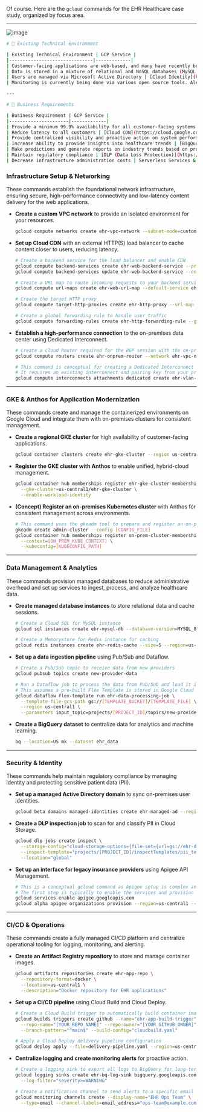 Of course. Here are the `gcloud` commands for the EHR Healthcare case study, organized by focus area.

***

![image](https://github.com/user-attachments/assets/4eac1596-318f-4bd4-807a-9d06466d7eca)

```bash
# 📌 Existing Technical Environment

| Existing Technical Environment | GCP Service |
|-------------------------------|-------------|
| Customer-facing applications are web-based, and many have recently been containerized to run on a group of Kubernetes clusters | [GKE](https://cloud.google.com/kubernetes-engine) |
| Data is stored in a mixture of relational and NoSQL databases (MySQL, MS SQL Server, Redis, and MongoDB) | MySQL / MS SQL Server: [Cloud SQL](https://cloud.google.com/sql) / [Cloud Spanner](https://cloud.google.com/spanner)<br>Redis: [MemoryStore](https://cloud.google.com/memorystore)<br>MongoDB: Mongo Atlas on Marketplace |
| Users are managed via Microsoft Active Directory | [Cloud Identity](https://cloud.google.com/identity) |
| Monitoring is currently being done via various open source tools. Alerts are sent via email and are often ignored | [Operations](https://cloud.google.com/products/operations) |

---

# 📌 Business Requirements

| Business Requirement | GCP Service |
|----------------------|-------------|
| Provide a minimum 99.9% availability for all customer-facing systems | [HTTP(S) Load Balancer](https://cloud.google.com/load-balancing) |
| Reduce latency to all customers | [Cloud CDN](https://cloud.google.com/cdn) |
| Provide centralized visibility and proactive action on system performance and usage | [Operations](https://cloud.google.com/products/operations) |
| Increase ability to provide insights into healthcare trends | [BigQuery](https://cloud.google.com/bigquery) & ML |
| Make predictions and generate reports on industry trends based on provider data | [BigQuery](https://cloud.google.com/bigquery) & ML |
| Maintain regulatory compliance | [DLP (Data Loss Protection)](https://cloud.google.com/dlp) |
| Decrease infrastructure administration costs | Serverless Services & Preemptible VMs |

```

### **Infrastructure Setup & Networking**

These commands establish the foundational network infrastructure, ensuring secure, high-performance connectivity and low-latency content delivery for the web applications.

* **Create a custom VPC network** to provide an isolated environment for your resources.
    ```bash
    gcloud compute networks create ehr-vpc-network --subnet-mode=custom
    ```

* **Set up Cloud CDN** with an external HTTP(S) load balancer to cache content closer to users, reducing latency.
    ```bash
    # Create a backend service for the load balancer and enable CDN
    gcloud compute backend-services create ehr-web-backend-service --protocol=HTTP --global
    gcloud compute backend-services update ehr-web-backend-service --enable-cdn --global

    # Create a URL map to route incoming requests to your backend service
    gcloud compute url-maps create ehr-web-url-map --default-service ehr-web-backend-service

    # Create the target HTTP proxy
    gcloud compute target-http-proxies create ehr-http-proxy --url-map ehr-web-url-map

    # Create a global forwarding rule to handle user traffic
    gcloud compute forwarding-rules create ehr-http-forwarding-rule --global --target-http-proxy=ehr-http-proxy --ports=80
    ```

* **Establish a high-performance connection** to the on-premises data center using Dedicated Interconnect.
    ```bash
    # Create a Cloud Router required for the BGP session with the on-prem router
    gcloud compute routers create ehr-onprem-router --network ehr-vpc-network --asn 65001 --region us-central1

    # This command is conceptual for creating a Dedicated Interconnect VLAN attachment.
    # It requires an existing interconnect and pairing key from your provider.
    gcloud compute interconnects attachments dedicated create ehr-vlan-attachment --router ehr-onprem-router --region us-central1 --interconnect-name [INTERCONNECT_NAME]
    ```

***

### **GKE & Anthos for Application Modernization**

These commands create and manage the containerized environments on Google Cloud and integrate them with on-premises clusters for consistent management.

* **Create a regional GKE cluster** for high availability of customer-facing applications.
    ```bash
    gcloud container clusters create ehr-gke-cluster --region us-central1 --num-nodes=3 --release-channel=regular
    ```

* **Register the GKE cluster with Anthos** to enable unified, hybrid-cloud management.
    ```bash
    gcloud container hub memberships register ehr-gke-cluster-membership \
      --gke-cluster=us-central1/ehr-gke-cluster \
      --enable-workload-identity
    ```

* **(Concept) Register an on-premises Kubernetes cluster** with Anthos for consistent management across environments.
    ```bash
    # This command uses the gkeadm tool to prepare and register an on-prem cluster
    gkeadm create admin-cluster --config [CONFIG_FILE]
    gcloud container hub memberships register on-prem-cluster-membership \
      --context=[ON_PREM_KUBE_CONTEXT] \
      --kubeconfig=[KUBECONFIG_PATH]
    ```

***

### **Data Management & Analytics**

These commands provision managed databases to reduce administrative overhead and set up services to ingest, process, and analyze healthcare data.

* **Create managed database instances** to store relational data and cache sessions.
    ```bash
    # Create a Cloud SQL for MySQL instance
    gcloud sql instances create ehr-mysql-db --database-version=MYSQL_8_0 --region=us-central1 --cpu=4 --memory=16GB

    # Create a Memorystore for Redis instance for caching
    gcloud redis instances create ehr-redis-cache --size=5 --region=us-central1
    ```

* **Set up a data ingestion pipeline** using Pub/Sub and Dataflow.
    ```bash
    # Create a Pub/Sub topic to receive data from new providers
    gcloud pubsub topics create new-provider-data

    # Run a Dataflow job to process the data from Pub/Sub and load it into BigQuery
    # This assumes a pre-built Flex Template is stored in Google Cloud Storage
    gcloud dataflow flex-template run ehr-data-processing-job \
      --template-file-gcs-path gs://[TEMPLATE_BUCKET]/[TEMPLATE_FILE] \
      --region us-central1 \
      --parameters input_topic=projects/[PROJECT_ID]/topics/new-provider-data,output_table=[PROJECT_ID]:ehr_data.provider_records
    ```

* **Create a BigQuery dataset** to centralize data for analytics and machine learning.
    ```bash
    bq --location=US mk --dataset ehr_data
    ```

***

### **Security & Identity**

These commands help maintain regulatory compliance by managing identity and protecting sensitive patient data (PII).

* **Set up a managed Active Directory domain** to sync on-premises user identities.
    ```bash
    gcloud beta domains managed-identities create ehr-managed-ad --region=us-central1 --authorized-networks=projects/[PROJECT_ID]/global/networks/ehr-vpc-network
    ```

* **Create a DLP inspection job** to scan for and classify PII in Cloud Storage.
    ```bash
    gcloud dlp jobs create inspect \
      --storage-config="cloud-storage-options={file-set={url=gs://ehr-document-bucket/*}}" \
      --inspect-template="projects/[PROJECT_ID]/inspectTemplates/pii_template" \
      --location="global"
    ```

* **Set up an interface for legacy insurance providers** using Apigee API Management.
    ```bash
    # This is a conceptual gcloud command as Apigee setup is complex and often UI-driven
    # The first step is typically to enable the services and provision an organization
    gcloud services enable apigee.googleapis.com
    gcloud alpha apigee organizations provision --region=us-central1 --analytics-region=us-central1
    ```

***

### **CI/CD & Operations**

These commands create a fully managed CI/CD platform and centralize operational tooling for logging, monitoring, and alerting.

* **Create an Artifact Registry repository** to store and manage container images.
    ```bash
    gcloud artifacts repositories create ehr-app-repo \
      --repository-format=docker \
      --location=us-central1 \
      --description="Docker repository for EHR applications"
    ```

* **Set up a CI/CD pipeline** using Cloud Build and Cloud Deploy.
    ```bash
    # Create a Cloud Build trigger to automatically build container images from a Git repo
    gcloud builds triggers create github --name="ehr-app-build-trigger" \
      --repo-name="[YOUR_REPO_NAME]" --repo-owner="[YOUR_GITHUB_OWNER]" \
      --branch-pattern="^main$" --build-config="cloudbuild.yaml"

    # Apply a Cloud Deploy delivery pipeline configuration
    gcloud deploy apply --file=delivery-pipeline.yaml --region=us-central1
    ```

* **Centralize logging and create monitoring alerts** for proactive action.
    ```bash
    # Create a logging sink to export all logs to BigQuery for long-term retention and analysis
    gcloud logging sinks create ehr-bq-log-sink bigquery.googleapis.com/projects/[PROJECT_ID]/datasets/ehr_logs \
      --log-filter="severity>=WARNING"

    # Create a notification channel to send alerts to a specific email address
    gcloud monitoring channels create --display-name="EHR Ops Team" \
      --type=email --channel-labels=email_address="ops-team@example.com"
    ```
